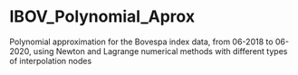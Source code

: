 # IBOV_Polynomial_Aprox
Polynomial approximation for the Bovespa index data, from 06-2018 to 06-2020, using Newton and Lagrange numerical methods with different types of interpolation nodes
